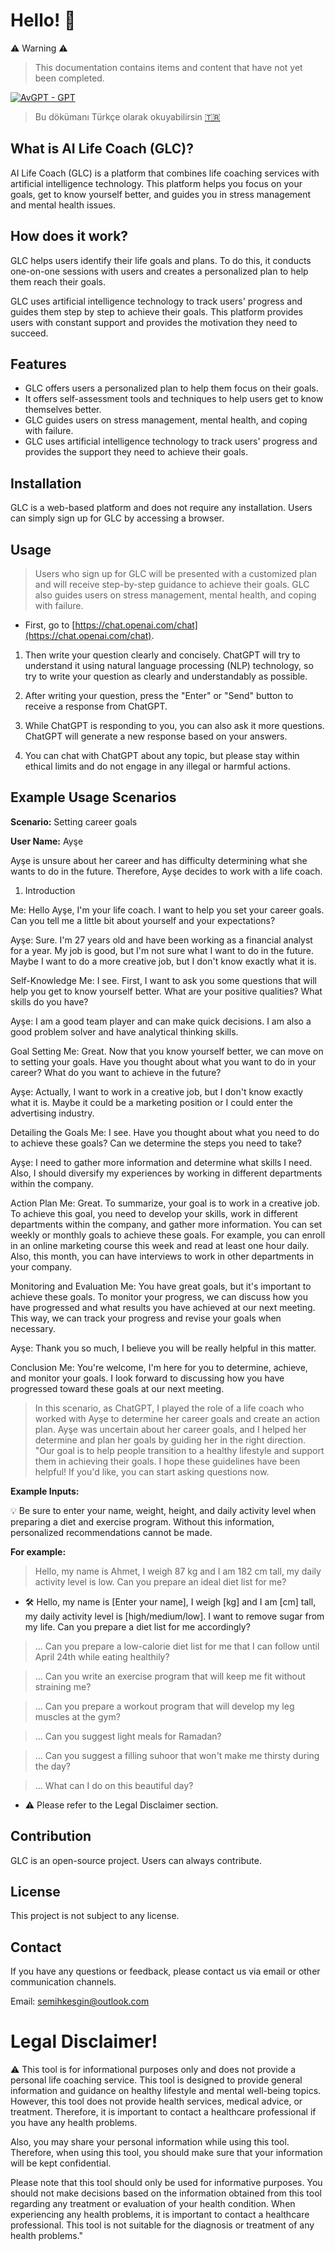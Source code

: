 ﻿
# Hello! 👋

⚠️ Warning ⚠️

> This documentation contains items and content that have not yet been completed.

[![AvGPT - GPT](https://img.shields.io/badge/AvGPT-GPT-2ea44f)](https://github.com/SemihK/AvGPT)

>Bu dökümanı Türkçe olarak okuyabilirsin [🇹🇷](https://github.com/SemihK/LC2G/blob/main/README.md)


## What is AI Life Coach (GLC)?

AI Life Coach (GLC) is a platform that combines life coaching services with artificial intelligence technology. This platform helps you focus on your goals, get to know yourself better, and guides you in stress management and mental health issues.

## How does it work?

GLC helps users identify their life goals and plans. To do this, it conducts one-on-one sessions with users and creates a personalized plan to help them reach their goals.

GLC uses artificial intelligence technology to track users' progress and guides them step by step to achieve their goals. This platform provides users with constant support and provides the motivation they need to succeed.

## Features

-   GLC offers users a personalized plan to help them focus on their goals.
-   It offers self-assessment tools and techniques to help users get to know themselves better.
-   GLC guides users on stress management, mental health, and coping with failure.
-   GLC uses artificial intelligence technology to track users' progress and provides the support they need to achieve their goals.

## Installation

GLC is a web-based platform and does not require any installation. Users can simply sign up for GLC by accessing a browser.

## Usage

> Users who sign up for GLC will be presented with a customized plan and will receive step-by-step guidance to achieve their goals. GLC also guides users on stress management, mental health, and coping with failure.

-   First, go to [https://chat.openai.com/chat](https://chat.openai.com/chat).

1.  Then write your question clearly and concisely. ChatGPT will try to understand it using natural language processing (NLP) technology, so try to write your question as clearly and understandably as possible.
    
2.  After writing your question, press the "Enter" or "Send" button to receive a response from ChatGPT.
    
3.  While ChatGPT is responding to you, you can also ask it more questions. ChatGPT will generate a new response based on your answers.
    
4.  You can chat with ChatGPT about any topic, but please stay within ethical limits and do not engage in any illegal or harmful actions.
    

## Example Usage Scenarios

**Scenario:** Setting career goals

**User Name:** Ayşe

Ayşe is unsure about her career and has difficulty determining what she wants to do in the future. Therefore, Ayşe decides to work with a life coach.

1.  Introduction

Me: Hello Ayşe, I'm your life coach. I want to help you set your career goals. Can you tell me a little bit about yourself and your expectations?

Ayşe: Sure. I'm 27 years old and have been working as a financial analyst for a year. My job is good, but I'm not sure what I want to do in the future. Maybe I want to do a more creative job, but I don't know exactly what it is.

Self-Knowledge Me: I see. First, I want to ask you some questions that will help you get to know yourself better. What are your positive qualities? What skills do you have?

Ayşe: I am a good team player and can make quick decisions. I am also a good problem solver and have analytical thinking skills.

Goal Setting Me: Great. Now that you know yourself better, we can move on to setting your goals. Have you thought about what you want to do in your career? What do you want to achieve in the future?

Ayşe: Actually, I want to work in a creative job, but I don't know exactly what it is. Maybe it could be a marketing position or I could enter the advertising industry.

Detailing the Goals Me: I see. Have you thought about what you need to do to achieve these goals? Can we determine the steps you need to take?

Ayşe: I need to gather more information and determine what skills I need. Also, I should diversify my experiences by working in different departments within the company.

Action Plan Me: Great. To summarize, your goal is to work in a creative job. To achieve this goal, you need to develop your skills, work in different departments within the company, and gather more information. You can set weekly or monthly goals to achieve these goals. For example, you can enroll in an online marketing course this week and read at least one hour daily. Also, this month, you can have interviews to work in other departments in your company.

Monitoring and Evaluation Me: You have great goals, but it's important to achieve these goals. To monitor your progress, we can discuss how you have progressed and what results you have achieved at our next meeting. This way, we can track your progress and revise your goals when necessary.

Ayşe: Thank you so much, I believe you will be really helpful in this matter.

Conclusion Me: You're welcome, I'm here for you to determine, achieve, and monitor your goals. I look forward to discussing how you have progressed toward these goals at our next meeting.

>In this scenario, as ChatGPT, I played the role of a life coach who worked with Ayşe to determine her career goals and create an action plan. Ayşe was uncertain about her career goals, and I helped her determine and plan her goals by guiding her in the right direction. "Our goal is to help people transition to a healthy lifestyle and support them in achieving their goals. I hope these guidelines have been helpful! If you'd like, you can start asking questions now.

**Example Inputs:**

💡 Be sure to enter your name, weight, height, and daily activity level when preparing a diet and exercise program. Without this information, personalized recommendations cannot be made.

**For example:**

>Hello, my name is Ahmet, I weigh 87 kg and I am 182 cm tall, my daily activity level is low. Can you prepare an ideal diet list for me?

* 🛠 Hello, my name is [Enter your name], I weigh [kg] and I am [cm] tall, my daily activity level is [high/medium/low]. I want to remove sugar from my life. Can you prepare a diet list for me accordingly?

>... Can you prepare a low-calorie diet list for me that I can follow until April 24th while eating healthily?

>... Can you write an exercise program that will keep me fit without straining me?

>... Can you prepare a workout program that will develop my leg muscles at the gym?

>... Can you suggest light meals for Ramadan?

>... Can you suggest a filling suhoor that won't make me thirsty during the day?

>... What can I do on this beautiful day?

* ⚠️ Please refer to the Legal Disclaimer section.

## Contribution

GLC is an open-source project. Users can always contribute.

## License

This project is not subject to any license.

## Contact

If you have any questions or feedback, please contact us via email or other communication channels.

Email: [semihkesgin@outlook.com](mailto:semihkesgin@outlook.com)

# Legal Disclaimer!

⚠️ This tool is for informational purposes only and does not provide a personal life coaching service. This tool is designed to provide general information and guidance on healthy lifestyle and mental well-being topics. However, this tool does not provide health services, medical advice, or treatment. Therefore, it is important to contact a healthcare professional if you have any health problems.

Also, you may share your personal information while using this tool. Therefore, when using this tool, you should make sure that your information will be kept confidential.

Please note that this tool should only be used for informative purposes. You should not make decisions based on the information obtained from this tool regarding any treatment or evaluation of your health condition. When experiencing any health problems, it is important to contact a healthcare professional. This tool is not suitable for the diagnosis or treatment of any health problems."
